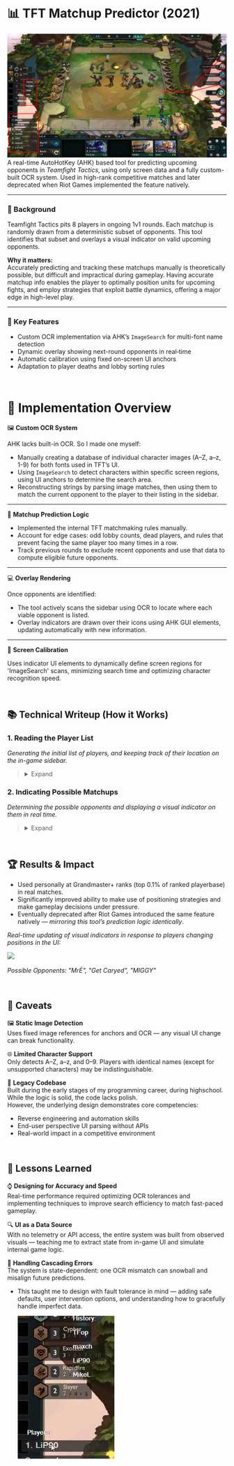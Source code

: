 # 📊 TFT Matchup Predictor (2021)
![](Writeup/ScriptOverlay.png)
A real-time AutoHotKey (AHK) based tool for predicting upcoming opponents in *Teamfight Tactics*, using only screen data and a fully custom-built OCR system. Used in high-rank competitive matches and later deprecated when Riot Games implemented the feature natively.

---

### 🔧 Background
Teamfight Tactics pits 8 players in ongoing 1v1 rounds. Each matchup is randomly drawn from a deterministic subset of opponents. This tool identifies that subset and overlays a visual indicator on valid upcoming opponents.

**Why it matters:**  
Accurately predicting and tracking these matchups manually is theoretically possible, but difficult and impractical during gameplay. 
Having accurate matchup info enables the player to optimally position units for upcoming fights, and employ strategies that exploit battle dynamics, offering a major edge in high-level play. 

---
 
### 🎯 Key Features  
- Custom OCR implementation via AHK’s `ImageSearch` for multi-font name detection
- Dynamic overlay showing next-round opponents in real‐time  
- Automatic calibration using fixed on-screen UI anchors
- Adaptation to player deaths and lobby sorting rules

&nbsp;
# 🧠 Implementation Overview
🖼️ **Custom OCR System**

AHK lacks built-in OCR. So I made one myself:
- Manually creating a database of individual character images (A–Z, a–z, 1-9) for both fonts used in TFT’s UI.
- Using `ImageSearch` to detect characters within specific screen regions, using UI anchors to determine the search area. 
- Reconstructing strings by parsing image matches, then using them to match the current opponent to the player to their listing in the sidebar.
---

🎯 **Matchup Prediction Logic**
- Implemented the internal TFT matchmaking rules manually.
- Account for edge cases: odd lobby counts, dead players, and rules that prevent facing the same player too many times in a row.
- Track previous rounds to exclude recent opponents and use that data to compute eligible future opponents.
---

💻 **Overlay Rendering**

Once opponents are identified:
- The tool actively scans the sidebar using OCR to locate where each viable opponent is listed.
- Overlay indicators are drawn over their icons using AHK GUI elements, updating automatically with new information.
---

📌 **Screen Calibration**

Uses indicator UI elements to dynamically define screen regions for 'ImageSearch' scans, minimizing search time and optimizing character recognition speed.

&nbsp;
## 📚 Technical Writeup (How it Works)

### 1. Reading the Player List

*Generating the initial list of players, and keeping track of their location on the in-game sidebar.*
> <details>
> <summary>Expand</summary>
>
> ## Step 1: Locating Anchor Image
> Search the right-edge of the screen for the following image:
> 
> ![](Writeup/PlayerTagAnchor.png)
> 
> This gives us the exact location right of where the top-most player's name is.
> 
> ![](Writeup/PlayerTagAnchorExplanation.png)
>
> ## Step 2: Letter Matching
> Using the location where the anchor image was found, a small search area is created where the `ImageSearch` will occur.
>
> When a letter is matched, or no match is found for any letter, the search area is shifted left (by a larger value on match).
> 
> *Red rectangle indicates approximate search area - only for visual explanation*
>
> ![](Writeup/ocr1.png) Read: `r`
> 
> ![](Writeup/ocr2.png) Read: `re`
> 
> ![](Writeup/ocr3.png) Read: `reh`
>
> Matched letters are stored in order, only keeping the most recent `5` letters.
>
> ![](Writeup/ocr4.png) Read: `nomeD`
> 
> ## Step 3: Finalization and Reinitializing
>
> When no letter is found repeatedly, the program terminates the loop, and reverses the string.
> 
> ![](Writeup/ocr5.png) Terminate, Read: `nomeD` --> `Demon`
>
> We can now search for the next anchor image, which corresponds to the next player in the sidebar.
>
> The search area for this anchor image is now restricted to the right edge of the screen, below where the last anchor was found.
> 
> ![](Writeup/AnchorSearchArea.png)
>
> Next: Repeat from Step 2, until all players in the lobby have been accounted for.
>
> ## Final Result
> Certain letters are ignored, as they are difficult to accurately detect and differentiate: `n/h`, `I/1/l`, etc.
>
> Consecutive duplicate letters are also discarded, in order to simplify the shifting of the search area.
>
> These caveats don't affect accuracy, as the same rules are applied to the OCR used to detect the current opponent, resulting in consistent output and successful correspondence.
> 
> ![](Writeup/PlayersSidebarList.png) ![](Writeup/InternalPlayerList.png)
> </details>

### 2. Indicating Possible Matchups
*Determining the possible opponents and displaying a visual indicator on them in real time.*
> <details>
> <summary>Expand</summary>
>
> ## Step 1: Update Dead Players
> 
> As part of the process of reading names in [Section 1](#1-reading-the-player-list), the program checks whether each player is still alive.
>
> This is determined by checking if their health is `0`, which is visually indicated by the following image found just to the right of the anchor:
>
> ![](Writeup/DeadPlayerIndicator.png)
>
> Using `ImageSearch`, the corresponding player is marked as dead and excluded from future matchup predictions if the image is found.
> 
> ## Step 2: Update Match History
>
> Using the same OCR process that reads player names, the tool also detects which opponent the player is currently fighting.
> 
> The anchor used in this case is as follows: 
> *(For more information about the anchor, refer to [Section 1](#1-reading-the-player-list))*
>
> ![](Writeup/CurrentOpponentAnchor.png)
>
> The string does not need to be reversed in this case, since the anchor is left of the name — the letters can be detected in order left to right.
> 
> ![](Writeup/CurrentOpponentExample.png)
>
> *The font for this text is different from the sidebar, and is the main motivation behind implementing OCR - The player indicated by this UI needs to be matched to the corresponding player in the sidebar.*
>
> These names are then recorded in a list of recently faced opponents.
>
> ![](Writeup/OpponentHistory.png) 
> 
> ## Step 3: Calculate Possible Matchups
>
> The game enforces a rule: you cannot face any of your last `(4 - # of dead players)` opponents.
> - With all 8 players alive, you cannot face the 4 opponents you have most recently fought.
> - After a player has died, you cannot face the last 3 that you have most recently fought. 
>
> Using the constantly-update match history and the list of alive players, these rules are used to compute which players are valid opponents in the next round.
>
> Visual indicators are overlayed on eligible opponents while reading names from the sidebar — which is constantly done in order to account player positions in the sidebar constantly changing over the course of a game. 
>
> The result is a visual overlay indicating the potential opponents.
>
> ![](Writeup/PlayerListWithDead.png)
> </details>

&nbsp;
## 🏆 Results & Impact

- Used personally at Grandmaster+ ranks (top 0.1% of ranked playerbase) in real matches.
- Significantly improved ability to make use of positioning strategies and make gameplay decisions under pressure.
- Eventually deprecated after Riot Games introduced the same feature natively — *mirroring this tool’s prediction logic identically*.

*Real-time updating of visual indicators in response to players changing positions in the UI:*

![](Writeup/LiveTracking.gif)

*Possible Opponents: "MrÉ", "Get Caryed", "MIGGY"*

&nbsp;
## 🧹 Caveats
🖼 **Static Image Detection**  
Uses fixed image references for anchors and OCR — any visual UI change can break functionality.

🌐 **Limited Character Support**  
Only detects A–Z, a–z, and 0–9. Players with identical names (except for unsupported characters) may be indistinguishable.

🐣 **Legacy Codebase**  
Built during the early stages of my programming career, during highschool. While the logic is solid, the code lacks polish.  
However, the underlying design demonstrates core competencies:
  - Reverse engineering and automation skills
  - End-user perspective UI parsing without APIs
  - Real-world impact in a competitive environment

&nbsp;
## 🧠 Lessons Learned
⌚ **Designing for Accuracy and Speed**  
Real-time performance required optimizing OCR tolerances and implementing techniques to improve search efficiency to match fast-paced gameplay.

🔍 **UI as a Data Source**  
With no telemetry or API access, the entire system was built from observed visuals — teaching me to extract state from in-game UI and simulate internal game logic.

🧨 **Handling Cascading Errors**  
The system is state-dependent: one OCR mismatch can snowball and misalign future predictions.  
- This taught me to design with fault tolerance in mind — adding safe defaults, user intervention options, and understanding how to gracefully handle imperfect data.

   ![](Writeup/UserIntervention.gif)

